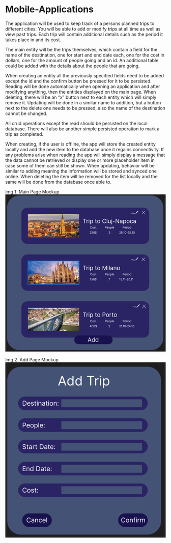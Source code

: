 # Mobile-Applications
The application will be used to keep track of a persons planned trips to different cities. You will be able to add or modify trips at all time as well as view past trips. Each trip will contain additional details such as the period it takes place in and its cost.

The main entity will be the trips themselves, which contain a field for the name of the destination, one for start and end date each, one for the cost in dollars, one for the amount of people going and an id. An additional table could be added with the details about the people that are going.

When creating an entity all the previously specified fields need to be added except the id and the confirm button be pressed for it to be persisted. Reading will be done automatically when opening an application and after modifying anything, then the entities displayed on the main page. When deleting, there will be an “x” button next to each entity which will simply remove it. Updating will be done in a similar name to addition, but a button next to the delete one needs to be pressed, also the name of the destination cannot be changed.

All crud operations except the read should be persisted on the local database. There will also be another simple persisted operation to mark a trip as completed.

When creating, if the user is offline, the app will store the created entity locally and add the new item to the database once it regains connectivity. If any problems arise when reading the app will simply display a message that the data cannot be retrieved or display one or more placeholder item in case some of them can still be shown. When updating, behavior will be similar to adding meaning the information will be stored and synced one online. When deleting the item will be removed for the list locally and the same will be done from the database once able to.


Img 1. Main Page Mockup
 ![screenshot](main.png)
 
Img 2. Add Page Mockup
  ![screenshot](add.png)
